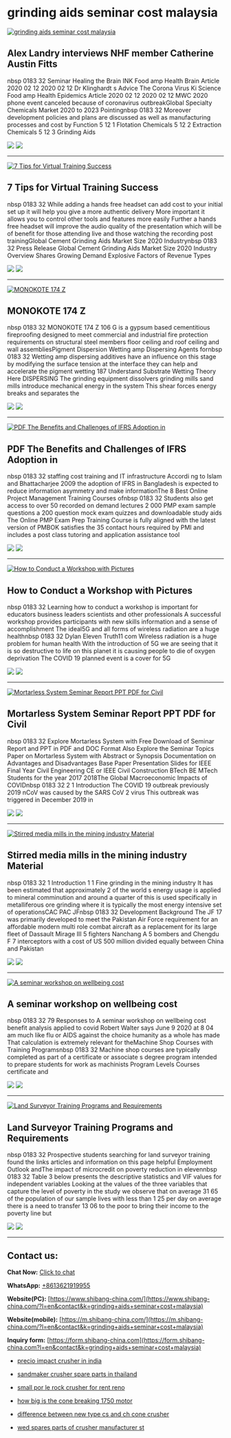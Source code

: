 # grinding aids seminar cost malaysia

<a href="https://swt.shibang-china.com/?l=en&img&k=grinding+aids+seminar+cost+malaysia" target="_blank">![grinding aids seminar cost malaysia](http://static.shibang-china.com/all-800x300/882.jpg)</a>

## Alex Landry interviews NHF member Catherine Austin Fitts
nbsp 0183 32 Seminar Healing the Brain INK Food amp Health Brain Article 2020 02 12 2020 02 12 Dr Klinghardt s Advice The Corona Virus Ki Science Food amp Health Epidemics Article 2020 02 12 2020 02 12 MWC 2020 phone event canceled because of coronavirus outbreakGlobal Specialty Chemicals Market 2020 to 2023 Pointingnbsp 0183 32 Moreover development policies and plans are discussed as well as manufacturing processes and cost by Function 5 12 1 Flotation Chemicals 5 12 2 Extraction Chemicals 5 12 3 Grinding Aids


<a href="https://whatsapp.shibangsoft.com/WhatsApp.php" target="_blank" title="WhatsApp">![](http://static.shibang-china.com/icon/whatsapp.png)</a> <a href="https://swt.shibang-china.com/?l=en&icon&k=grinding+aids+seminar+cost+malaysia" target="_blank">![](http://static.shibang-china.com/icon/chat-en.png)</a>

---

<a href="https://swt.shibang-china.com/?l=en&img&k=grinding+aids+seminar+cost+malaysia" target="_blank">![7 Tips for Virtual Training Success](http://static.shibang-china.com/all-800x300/1027.jpg)</a>

## 7 Tips for Virtual Training Success
nbsp 0183 32 While adding a hands free headset can add cost to your initial set up it will help you give a more authentic delivery More important it allows you to control other tools and features more easily Further a hands free headset will improve the audio quality of the presentation which will be of benefit for those attending live and those watching the recording post trainingGlobal Cement Grinding Aids Market Size 2020 Industrynbsp 0183 32 Press Release Global Cement Grinding Aids Market Size 2020 Industry Overview Shares Growing Demand Explosive Factors of Revenue Types


<a href="https://whatsapp.shibangsoft.com/WhatsApp.php" target="_blank" title="WhatsApp">![](http://static.shibang-china.com/icon/whatsapp.png)</a> <a href="https://swt.shibang-china.com/?l=en&icon&k=grinding+aids+seminar+cost+malaysia" target="_blank">![](http://static.shibang-china.com/icon/chat-en.png)</a>

---

<a href="https://swt.shibang-china.com/?l=en&img&k=grinding+aids+seminar+cost+malaysia" target="_blank">![MONOKOTE 174 Z](http://static.shibang-china.com/all-800x300/405.jpg)</a>

## MONOKOTE 174 Z
nbsp 0183 32 MONOKOTE 174 Z 106 G is a gypsum based cementitious fireproofing designed to meet commercial and industrial fire protection requirements on structural steel members floor ceiling and roof ceiling and wall assembliesPigment Dispersion Wetting amp Dispersing Agents fornbsp 0183 32 Wetting amp dispersing additives have an influence on this stage by modifying the surface tension at the interface they can help and accelerate the pigment wetting 187 Understand Substrate Wetting Theory Here DISPERSING The grinding equipment dissolvers grinding mills sand mills introduce mechanical energy in the system This shear forces energy breaks and separates the


<a href="https://whatsapp.shibangsoft.com/WhatsApp.php" target="_blank" title="WhatsApp">![](http://static.shibang-china.com/icon/whatsapp.png)</a> <a href="https://swt.shibang-china.com/?l=en&icon&k=grinding+aids+seminar+cost+malaysia" target="_blank">![](http://static.shibang-china.com/icon/chat-en.png)</a>

---

<a href="https://swt.shibang-china.com/?l=en&img&k=grinding+aids+seminar+cost+malaysia" target="_blank">![PDF The Benefits and Challenges of IFRS Adoption in](http://static.shibang-china.com/all-800x300/541.jpg)</a>

## PDF The Benefits and Challenges of IFRS Adoption in
nbsp 0183 32 staffing cost training and IT infrastructure Accordi ng to Islam and Bhattacharjee 2009 the adoption of IFRS in Bangladesh is expected to reduce information asymmetry and make informationThe 8 Best Online Project Management Training Courses ofnbsp 0183 32 Students also get access to over 50 recorded on demand lectures 2 000 PMP exam sample questions a 200 question mock exam quizzes and downloadable study aids The Online PMP Exam Prep Training Course is fully aligned with the latest version of PMBOK satisfies the 35 contact hours required by PMI and includes a post class tutoring and application assistance tool


<a href="https://whatsapp.shibangsoft.com/WhatsApp.php" target="_blank" title="WhatsApp">![](http://static.shibang-china.com/icon/whatsapp.png)</a> <a href="https://swt.shibang-china.com/?l=en&icon&k=grinding+aids+seminar+cost+malaysia" target="_blank">![](http://static.shibang-china.com/icon/chat-en.png)</a>

---

<a href="https://swt.shibang-china.com/?l=en&img&k=grinding+aids+seminar+cost+malaysia" target="_blank">![How to Conduct a Workshop with Pictures](http://static.shibang-china.com/all-800x300/1117.jpg)</a>

## How to Conduct a Workshop with Pictures
nbsp 0183 32 Learning how to conduct a workshop is important for educators business leaders scientists and other professionals A successful workshop provides participants with new skills information and a sense of accomplishment The ideal5G and all forms of wireless radiation are a huge healthnbsp 0183 32 Dylan Eleven Truth11 com Wireless radiation is a huge problem for human health With the introduction of 5G we are seeing that it is so destructive to life on this planet it is causing people to die of oxygen deprivation The COVID 19 planned event is a cover for 5G


<a href="https://whatsapp.shibangsoft.com/WhatsApp.php" target="_blank" title="WhatsApp">![](http://static.shibang-china.com/icon/whatsapp.png)</a> <a href="https://swt.shibang-china.com/?l=en&icon&k=grinding+aids+seminar+cost+malaysia" target="_blank">![](http://static.shibang-china.com/icon/chat-en.png)</a>

---

<a href="https://swt.shibang-china.com/?l=en&img&k=grinding+aids+seminar+cost+malaysia" target="_blank">![Mortarless System Seminar Report PPT PDF for Civil](http://static.shibang-china.com/all-800x300/1306.jpg)</a>

## Mortarless System Seminar Report PPT PDF for Civil
nbsp 0183 32 Explore Mortarless System with Free Download of Seminar Report and PPT in PDF and DOC Format Also Explore the Seminar Topics Paper on Mortarless System with Abstract or Synopsis Documentation on Advantages and Disadvantages Base Paper Presentation Slides for IEEE Final Year Civil Engineering CE or IEEE Civil Construction BTech BE MTech Students for the year 2017 2018The Global Macroeconomic Impacts of COVIDnbsp 0183 32 2 1 Introduction The COVID 19 outbreak previously 2019 nCoV was caused by the SARS CoV 2 virus This outbreak was triggered in December 2019 in


<a href="https://whatsapp.shibangsoft.com/WhatsApp.php" target="_blank" title="WhatsApp">![](http://static.shibang-china.com/icon/whatsapp.png)</a> <a href="https://swt.shibang-china.com/?l=en&icon&k=grinding+aids+seminar+cost+malaysia" target="_blank">![](http://static.shibang-china.com/icon/chat-en.png)</a>

---

<a href="https://swt.shibang-china.com/?l=en&img&k=grinding+aids+seminar+cost+malaysia" target="_blank">![Stirred media mills in the mining industry Material](http://static.shibang-china.com/all-800x300/489.jpg)</a>

## Stirred media mills in the mining industry Material
nbsp 0183 32 1 Introduction 1 1 Fine grinding in the mining industry It has been estimated that approximately 2 of the world s energy usage is applied to mineral comminution and around a quarter of this is used specifically in metalliferous ore grinding where it is typically the most energy intensive set of operationsCAC PAC JFnbsp 0183 32 Development Background The JF 17 was primarily developed to meet the Pakistan Air Force requirement for an affordable modern multi role combat aircraft as a replacement for its large fleet of Dassault Mirage III 5 fighters Nanchang A 5 bombers and Chengdu F 7 interceptors with a cost of US 500 million divided equally between China and Pakistan


<a href="https://whatsapp.shibangsoft.com/WhatsApp.php" target="_blank" title="WhatsApp">![](http://static.shibang-china.com/icon/whatsapp.png)</a> <a href="https://swt.shibang-china.com/?l=en&icon&k=grinding+aids+seminar+cost+malaysia" target="_blank">![](http://static.shibang-china.com/icon/chat-en.png)</a>

---

<a href="https://swt.shibang-china.com/?l=en&img&k=grinding+aids+seminar+cost+malaysia" target="_blank">![A seminar workshop on wellbeing cost](http://static.shibang-china.com/all-800x300/1358.jpg)</a>

## A seminar workshop on wellbeing cost
nbsp 0183 32 79 Responses to A seminar workshop on wellbeing cost benefit analysis applied to covid Robert Walter says June 9 2020 at 8 04 am much like flu or AIDS against the choice humanity as a whole has made That calculation is extremely relevant for theMachine Shop Courses with Training Programsnbsp 0183 32 Machine shop courses are typically completed as part of a certificate or associate s degree program intended to prepare students for work as machinists Program Levels Courses certificate and


<a href="https://whatsapp.shibangsoft.com/WhatsApp.php" target="_blank" title="WhatsApp">![](http://static.shibang-china.com/icon/whatsapp.png)</a> <a href="https://swt.shibang-china.com/?l=en&icon&k=grinding+aids+seminar+cost+malaysia" target="_blank">![](http://static.shibang-china.com/icon/chat-en.png)</a>

---

<a href="https://swt.shibang-china.com/?l=en&img&k=grinding+aids+seminar+cost+malaysia" target="_blank">![Land Surveyor Training Programs and Requirements](http://static.shibang-china.com/all-800x300/511.jpg)</a>

## Land Surveyor Training Programs and Requirements
nbsp 0183 32 Prospective students searching for land surveyor training found the links articles and information on this page helpful Employment Outlook andThe impact of microcredit on poverty reduction in elevennbsp 0183 32 Table 3 below presents the descriptive statistics and VIF values for independent variables Looking at the values of the three variables that capture the level of poverty in the study we observe that on average 31 65 of the population of our sample lives with less than 1 25 per day on average there is a need to transfer 13 06 to the poor to bring their income to the poverty line but


<a href="https://whatsapp.shibangsoft.com/WhatsApp.php" target="_blank" title="WhatsApp">![](http://static.shibang-china.com/icon/whatsapp.png)</a> <a href="https://swt.shibang-china.com/?l=en&icon&k=grinding+aids+seminar+cost+malaysia" target="_blank">![](http://static.shibang-china.com/icon/chat-en.png)</a>

---
## Contact us:

**Chat Now:** [Click to chat](https://swt.shibang-china.com?l=en&contact&k=grinding+aids+seminar+cost+malaysia)

**WhatsApp:**  [+8613621919955](https://whatsapp.shibangsoft.com/WhatsApp.php)

**Website(PC):** [https://www.shibang-china.com/](https://www.shibang-china.com/?l=en&contact&k=grinding+aids+seminar+cost+malaysia)

**Website(mobile):** [https://m.shibang-china.com/](https://m.shibang-china.com/?l=en&contact&k=grinding+aids+seminar+cost+malaysia)

**Inquiry form:** [https://form.shibang-china.com](https://form.shibang-china.com?l=en&contact&k=grinding+aids+seminar+cost+malaysia)

* [precio impact crusher in india](../168/precio%20impact%20crusher%20in%20india.md)

* [sandmaker crusher spare parts in thailand](../167/sandmaker%20crusher%20spare%20parts%20in%20thailand.md)

* [small por le rock crusher for rent reno](../166/small%20por%20le%20rock%20crusher%20for%20rent%20reno.md)

* [how big is the cone breaking 1750 motor](../163/how%20big%20is%20the%20cone%20breaking%201750%20motor.md)

* [difference between new type cs and ch cone crusher](../167/difference%20between%20new%20type%20cs%20and%20ch%20cone%20crusher.md)

* [wed spares parts of crusher manufacturer st](../169/wed%20spares%20parts%20of%20crusher%20manufacturer%20st.md)